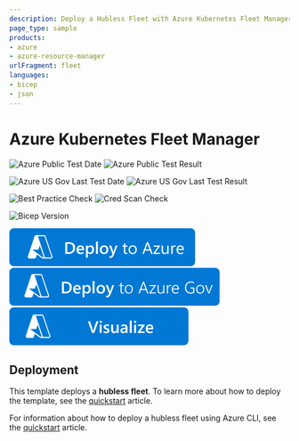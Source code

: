 ```yaml
---
description: Deploy a Hubless Fleet with Azure Kubernetes Fleet Manager
page_type: sample
products:
- azure
- azure-resource-manager
urlFragment: fleet
languages:
- bicep
- json
---
```

# Azure Kubernetes Fleet Manager

![Azure Public Test Date](https://azurequickstartsservice.blob.core.windows.net/badges/quickstarts/microsoft.kubernetes/fleet-hubless/PublicLastTestDate.svg)
![Azure Public Test Result](https://azurequickstartsservice.blob.core.windows.net/badges/quickstarts/microsoft.kubernetes/fleet-hubless/PublicDeployment.svg)

![Azure US Gov Last Test Date](https://azurequickstartsservice.blob.core.windows.net/badges/quickstarts/microsoft.kubernetes/fleet-hubless/FairfaxLastTestDate.svg)
![Azure US Gov Last Test Result](https://azurequickstartsservice.blob.core.windows.net/badges/quickstarts/microsoft.kubernetes/fleet-hubless/FairfaxDeployment.svg)

![Best Practice Check](https://azurequickstartsservice.blob.core.windows.net/badges/quickstarts/microsoft.kubernetes/fleet-hubless/BestPracticeResult.svg)
![Cred Scan Check](https://azurequickstartsservice.blob.core.windows.net/badges/quickstarts/microsoft.kubernetes/fleet-hubless/CredScanResult.svg)

![Bicep Version](https://azurequickstartsservice.blob.core.windows.net/badges/quickstarts/microsoft.kubernetes/fleet-hubless/BicepVersion.svg)

[![Deploy To Azure](https://raw.githubusercontent.com/Azure/azure-quickstart-templates/master/1-CONTRIBUTION-GUIDE/images/deploytoazure.svg?sanitize=true)](https%3A%2F%2Fportal.azure.com%2F%23create%2FMicrosoft.Template%2Furi%2Fhttps%3A%2F%2Fraw.githubusercontent.com%2FAzure%2Fazure-quickstart-templates%2Fmaster%2Fquickstarts%2Fmicrosoft.kubernetes%2Ffleet-hubless%2Fazuredeploy.json)
[![Deploy To Azure US Gov](https://raw.githubusercontent.com/Azure/azure-quickstart-templates/master/1-CONTRIBUTION-GUIDE/images/deploytoazuregov.svg?sanitize=true)](https%3A%2F%2Fportal.azure.us%2F%23create%2FMicrosoft.Template%2Furi%2Fhttps%3A%2F%2Fraw.githubusercontent.com%2FAzure%2Fazure-quickstart-templates%2Fmaster%2Fquickstarts%2Fmicrosoft.kubernetes%2Ffleet-hubless%2Fazuredeploy.json)
[![Visualize](https://raw.githubusercontent.com/Azure/azure-quickstart-templates/master/1-CONTRIBUTION-GUIDE/images/visualizebutton.svg?sanitize=true)](http%3A%2F%2Farmviz.io%2F%23%2F%3Fload%3Dhttps%3A%2F%2Fraw.githubusercontent.com%2FAzure%2Fazure-quickstart-templates%2Fmaster%2Fquickstarts%2Fmicrosoft.kubernetes%2Ffleet-hubless%2Fazuredeploy.json)

## Deployment

This template deploys a **hubless fleet**. To learn more about how to deploy the template, see the [quickstart](https://docs.microsoft.com/azure/fleet/quickstart-create-fleet-and-members-arm-template) article.

For information about how to deploy a hubless fleet using Azure CLI, see the [quickstart](https://learn.microsoft.com/en-us/azure/kubernetes-fleet/quickstart-create-fleet-and-members) article.

